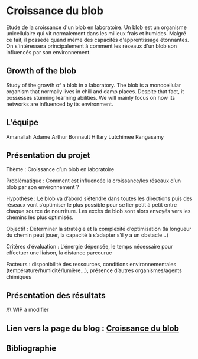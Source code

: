 # Croissance du blob

Etude de la croissance d'un blob en laboratoire. Un blob est un organisme unicellulaire qui vit normalement dans les milieux frais et humides. Malgré ce fait, il possède quand même des capacités d'apprentissage étonnantes.
On s'intéressera principalement à comment les réseaux d'un blob son influencés par son environnement.

## Growth of the blob

Study of the growth of a blob in a laboratory. The blob is a monocellular organism that normally lives in chill and damp places. Despite that fact, it possesses stunning learning abilities.
We will mainly focus on how its networks are influenced by its environment.

## L'équipe

Amanallah Adame
Arthur Bonnault
Hillary Lutchimee Rangasamy

## Présentation du projet

Thème : Croissance d’un blob en laboratoire

Problématique : Comment est influencée la croissance/les réseaux d’un blob par son environnement ?

Hypothèse : Le blob va d’abord s’étendre dans toutes les directions puis des réseaux vont s’optimiser le plus possible pour se lier petit à petit entre chaque source de nourriture. Les excès de blob sont alors envoyés vers les chemins les plus optimisés.

Objectif : Déterminer la stratégie et la complexité d’optimisation (la longueur du chemin peut jouer, la capacité à s’adapter s’il y a un obstacle...)

Critères d’évaluation : L’énergie dépensée, le temps nécessaire pour effectuer une liaison, la distance parcourue

Facteurs : disponibilité des ressources, conditions environnementales (température/humidité/lumière…), présence d’autres organismes/agents chimiques

## Présentation des résultats

/!\ WIP à modifier 

## Lien vers la page du blog : <a href="https://are-dynamic-2024-g4.github.io/croissance-du-blob/)https://are-dynamic-2024-g4.github.io/croissance-du-blob/"> Croissance du blob </a>

## Bibliographie

